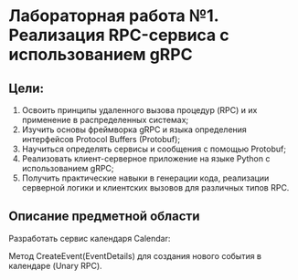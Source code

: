 # Лабораторная работа №1. Реализация RPC-сервиса с использованием gRPC
## Цели:
1. Освоить принципы удаленного вызова процедур (RPC) и их применение в распределенных системах;
2. Изучить основы фреймворка gRPC и языка определения интерфейсов Protocol Buffers (Protobuf);
3. Научиться определять сервисы и сообщения с помощью Protobuf;
4. Реализовать клиент-серверное приложение на языке Python с использованием gRPC;
5. Получить практические навыки в генерации кода, реализации серверной логики и клиентских вызовов для различных типов RPC.
## Описание предметной области
Разработать сервис календаря Calendar:

Метод CreateEvent(EventDetails) для создания нового события в календаре (Unary RPC).
